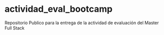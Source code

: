 # actividad_eval_bootcamp
Repositorio Publico para la entrega de la actividad de evaluación del Master Full Stack
